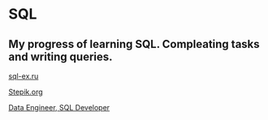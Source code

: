# SQL

## My progress of learning SQL. Compleating tasks and writing queries.

[sql-ex.ru](https://github.com/ZabiyakaDaniil/SQL/tree/main/sql-ex.ru)

[Stepik.org](https://github.com/ZabiyakaDaniil/SQL/tree/main/Stepik.org)

[Data Engineer, SQL Developer](https://github.com/ZabiyakaDaniil/SQL/tree/main/Data%20Engineer%2C%20SQL%20Developer)
